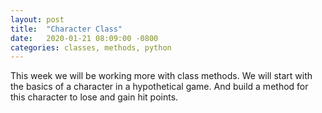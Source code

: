 ```yaml
---
layout: post
title:  "Character Class"
date:   2020-01-21 08:09:00 -0800
categories: classes, methods, python
---
```

This week we will be working more with class methods.  We will start with the basics of a character in a hypothetical game.  And build a method for this character to lose and gain hit points.